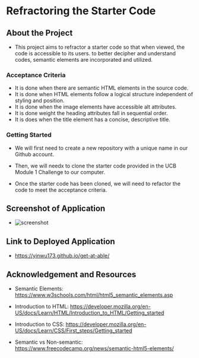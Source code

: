 # Refractoring the Starter Code

## About the Project
* This project aims to refractor a starter code so that when viewed, the code is accessible to its users. to better decipher and understand codes, semantic elements are incorporated and utilized.

### Acceptance Criteria
 * It is done when there are semantic HTML elements in the source code.
 * It is done when HTML elements follow a logical structure independent of styling and position.
 * It is done when the image elements have accessible alt attributes.
 * It is done weight the heading attributes fall in sequential order.
 * It is does when the title element has a concise, descriptive title.

### Getting Started

* We will first need to create a new repository with a unique name in our Github account.

* Then, we will needx to clone the starter code provided in the UCB Module 1 Challenge to our computer.

* Once the starter code has been cloned, we will need to refactor the code to meet the acceptance criteria.

## Screenshot of Application

* ![screenshot](https://github.com/yinwu173/get-at-able/assets/172465262/ab588d93-f753-4925-825f-8754b6f8b3f7)

## Link to Deployed Application 

* https://yinwu173.github.io/get-at-able/

## Acknowledgement and Resources

* Semantic Elements: https://www.w3schools.com/html/html5_semantic_elements.asp

* Introduction to HTML: https://developer.mozilla.org/en-US/docs/Learn/HTML/Introduction_to_HTML/Getting_started

* Introduction to CSS: https://developer.mozilla.org/en-US/docs/Learn/CSS/First_steps/Getting_started

* Semantic vs Non-semantic: https://www.freecodecamp.org/news/semantic-html5-elements/
